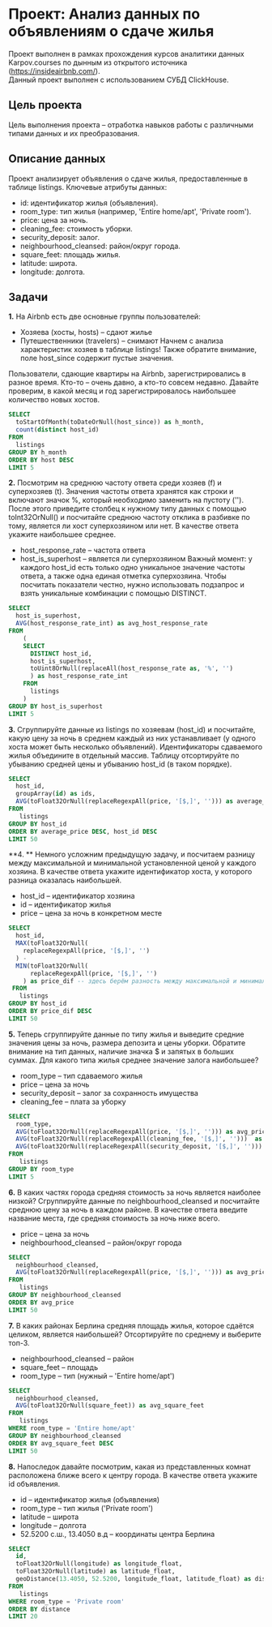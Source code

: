 # Проект: Анализ данных по объявлениям о сдаче жилья
Проект выполнен в рамках прохождения курсов аналитики данных Karpov.courses по дынным из открытого источника (https://insideairbnb.com/).  
Данный проект выполнен с использованием СУБД ClickHouse.

## Цель проекта

Цель выполнения проекта – отработка навыков работы с различными типами данных и их преобразования. 

## Описание данных

Проект анализирует объявления о сдаче жилья, предоставленные в таблице listings. Ключевые атрибуты данных:
- id: идентификатор жилья (объявления).
- room_type: тип жилья (например, 'Entire home/apt', 'Private room').
- price: цена за ночь.
- cleaning_fee: стоимость уборки.
- security_deposit: залог.
- neighbourhood_cleansed: район/округ города.
- square_feet: площадь жилья.
- latitude: широта.
- longitude: долгота.

## Задачи

**1.** На Airbnb есть две основные группы пользователей:
- Хозяева (хосты, hosts) – сдают жилье
- Путешественники (travelers) – снимают
Начнем с анализа характеристик хозяев в таблице listings!
Также обратите внимание, поле host_since содержит пустые значения.

Пользователи, сдающие квартиры на Airbnb, зарегистрировались в разное время. Кто-то – очень давно, а кто-то совсем недавно. Давайте проверим, в какой месяц и год зарегистрировалось наибольшее количество новых хостов.
```sql
SELECT 
  toStartOfMonth(toDateOrNull(host_since)) as h_month,
  count(distinct host_id)
FROM
  listings
GROUP BY h_month
ORDER BY host DESC
LIMIT 5 
```

**2.** Посмотрим на среднюю частоту ответа среди хозяев (f) и суперхозяев (t).
Значения частоты ответа хранятся как строки и включают значок %, который необходимо заменить на пустоту (''). После этого приведите столбец к нужному типу данных с помощью toInt32OrNull() и посчитайте среднюю частоту отклика в разбивке по тому, является ли хост суперхозяином или нет. В качестве ответа укажите наибольшее среднее.
 - host_response_rate – частота ответа
 - host_is_superhost – является ли суперхозяином
Важный момент: у каждого host_id есть только одно уникальное значение частоты ответа, а также одна единая отметка суперхозяина. Чтобы посчитать показатели честно, нужно использовать подзапрос и взять уникальные комбинации с помощью DISTINCT.

```sql
SELECT
  host_is_superhost,
  AVG(host_response_rate_int) as avg_host_response_rate
FROM
    (
    SELECT 
      DISTINCT host_id, 
      host_is_superhost, 
      toUint8OrNull(replaceAll(host_response_rate as, '%', '')
      ) as host_response_rate_int 
    FROM 
      listings
    ) 
GROUP BY host_is_superhost
LIMIT 5
```

**3.** Сгруппируйте данные из listings по хозяевам (host_id) и посчитайте, какую цену за ночь в среднем каждый из них устанавливает (у одного хоста может быть несколько объявлений). Идентификаторы сдаваемого жилья объедините в отдельный массив. Таблицу отсортируйте по убыванию средней цены и убыванию host_id (в таком порядке).

```sql
SELECT
  host_id,
  groupArray(id) as ids,
  AVG(toFloat32OrNull(replaceRegexpAll(price, '[$,]', ''))) as average_price
FROM
   listings
GROUP BY host_id
ORDER BY average_price DESC, host_id DESC
LIMIT 50
```
   
**4. ** Немного усложним предыдущую задачу, и посчитаем разницу между максимальной и минимальной установленной ценой у каждого хозяина. В качестве ответа укажите идентификатор хоста, у которого разница оказалась наибольшей. 
- host_id – идентификатор хозяина
- id – идентификатор жилья
- price – цена за ночь в конкретном месте

```sql
SELECT
  host_id,
  MAX(toFloat32OrNull(
    replaceRegexpAll(price, '[$,]', '')
  ) -  
  MIN(toFloat32OrNull(
      replaceRegexpAll(price, '[$,]', '')
    ) as price_dif -- здесь берём разность между максимальной и минимальной стоимостью жилья, приведенной к числовому формату цены
 FROM
   listings
GROUP BY host_id
ORDER BY price_dif DESC
LIMIT 50
```

**5.** Теперь сгруппируйте данные по типу жилья и выведите средние значения цены за ночь, размера депозита и цены уборки. Обратите внимание на тип данных, наличие значка $ и запятых в больших суммах. Для какого типа жилья среднее значение залога наибольшее?
- room_type – тип сдаваемого жилья 
- price – цена за ночь
- security_deposit – залог за сохранность имущества
- cleaning_fee – плата за уборку

```sql
SELECT
  room_type,
  AVG(toFloat32OrNull(replaceRegexpAll(price, '[$,]', ''))) as avg_price,
  AVG(toFloat32OrNull(replaceRegexpAll(cleaning_fee, '[$,]', '')))  as avg_cleaning_fee,
  AVG(toFloat32OrNull(replaceRegexpAll(security_deposit, '[$,]', '')))  as avg_security_deposit
FROM
   listings
GROUP BY room_type
LIMIT 5
```

**6.**  В каких частях города средняя стоимость за ночь является наиболее низкой? 
Сгруппируйте данные по neighbourhood_cleansed и посчитайте среднюю цену за ночь в каждом районе. В качестве ответа введите название места, где средняя стоимость за ночь ниже всего.
- price – цена за ночь
- neighbourhood_cleansed – район/округ города

```sql
SELECT
  neighbourhood_cleansed,
  AVG(toFloat32OrNull(replaceRegexpAll(price, '[$,]', ''))) as avg_price
FROM
   listings
GROUP BY neighbourhood_cleansed
ORDER BY avg_price
LIMIT 50
```

**7.** В каких районах Берлина средняя площадь жилья, которое сдаётся целиком, является наибольшей? Отсортируйте по среднему и выберите топ-3. 
- neighbourhood_cleansed – район
- square_feet – площадь
- room_type – тип (нужный – 'Entire home/apt')

```sql
SELECT
  neighbourhood_cleansed,
  AVG(toFloat32OrNull(square_feet)) as avg_square_feet
FROM
   listings
WHERE room_type = 'Entire home/apt'
GROUP BY neighbourhood_cleansed
ORDER BY avg_square_feet DESC
LIMIT 50
```

**8.** Напоследок давайте посмотрим, какая из представленных комнат расположена ближе всего к центру города. В качестве ответа укажите id объявления.
- id – идентификатор жилья (объявления)
- room_type – тип жилья ('Private room')
- latitude – широта
- longitude – долгота
- 52.5200 с.ш., 13.4050 в.д – координаты центра Берлина

```sql
SELECT
  id,
  toFloat32OrNull(longitude) as longitude_float,
  toFloat32OrNull(latitude) as latitude_float,
  geoDistance(13.4050, 52.5200, longitude_float, latitude_float) as distance
FROM
   listings
WHERE room_type = 'Private room'
ORDER BY distance 
LIMIT 20
```
